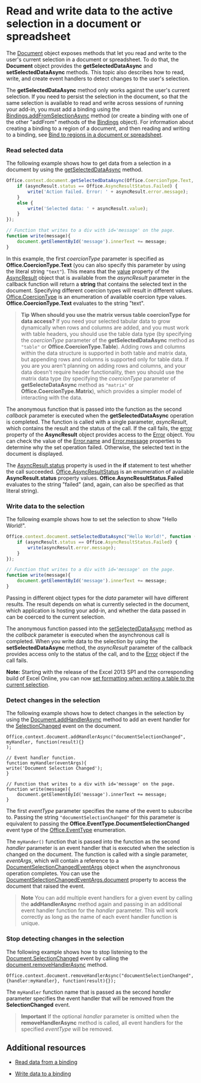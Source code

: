 
# Read and write data to the active selection in a document or spreadsheet

The [Document](../../reference/shared/document.md) object exposes methods that let you read and write to the user's current selection in a document or spreadsheet. To do that, the **Document** object provides the **getSelectedDataAsync** and **setSelectedDataAsync** methods. This topic also describes how to read, write, and create event handlers to detect changes to the user's selection.

The  **getSelectedDataAsync** method only works against the user's current selection. If you need to persist the selection in the document, so that the same selection is available to read and write across sessions of running your add-in, you must add a binding using the [Bindings.addFromSelectionAsync](http://msdn.microsoft.com/en-us/library/edc99214-e63e-43f2-9392-97ead42fc155.aspx) method (or create a binding with one of the other "addFrom" methods of the [Bindings](http://msdn.microsoft.com/en-us/library/09979e31-3bfb-45be-adda-0f7cc2db1fe1.aspx) object). For information about creating a binding to a region of a document, and then reading and writing to a binding, see [Bind to regions in a document or spreadsheet](../../docs/develop/bind-to-regions-in-a-document-or-spreadsheet.md).


### Read selected data


The following example shows how to get data from a selection in a document by using the [getSelectedDataAsync](../../reference/shared/document.getselecteddataasync.md) method.


```js
Office.context.document.getSelectedDataAsync(Office.CoercionType.Text, function (asyncResult) {
    if (asyncResult.status == Office.AsyncResultStatus.Failed) {
        write('Action failed. Error: ' + asyncResult.error.message);
    }
    else {
        write('Selected data: ' + asyncResult.value);
    }
});

// Function that writes to a div with id='message' on the page.
function write(message){
    document.getElementById('message').innerText += message; 
}
```

In this example, the first  _coercionType_ parameter is specified as **Office.CoercionType.Text** (you can also specify this parameter by using the literal string `"text"`). This means that the [value](../../reference/shared/asyncresult.status.md) property of the [AsyncResult](../../reference/shared/asyncresult.md) object that is available from the _asyncResult_ parameter in the callback function will return a **string** that contains the selected text in the document. Specifying different coercion types will result in different values. [Office.CoercionType](../../reference/shared/coerciontype-enumeration.md) is an enumeration of available coercion type values. **Office.CoercionType.Text** evaluates to the string "text".


 >**Tip**   **When should you use the matrix versus table coercionType for data access?** If you need your selected tabular data to grow dynamically when rows and columns are added, and you must work with table headers, you should use the table data type (by specifying the _coercionType_ parameter of the **getSelectedDataAsync** method as `"table"` or **Office.CoercionType.Table**). Adding rows and columns within the data structure is supported in both table and matrix data, but appending rows and columns is supported only for table data. If you are you aren't planning on adding rows and columns, and your data doesn't require header functionality, then you should use the matrix data type (by specifying the  _coercionType_ parameter of **getSelecteDataAsync** method as `"matrix"` or **Office.CoercionType.Matrix**), which provides a simpler model of interacting with the data.

The anonymous function that is passed into the function as the second  _callback_ parameter is executed when the **getSelectedDataAsync** operation is completed. The function is called with a single parameter, _asyncResult_, which contains the result and the status of the call. If the call fails, the [error](../../reference/shared/asyncresult.context.md) property of the **AsyncResult** object provides access to the [Error](../../reference/shared/error.md) object. You can check the value of the [Error.name](../../reference/shared/error.name.md) and [Error.message](../../reference/shared/error.message.md) properties to determine why the set operation failed. Otherwise, the selected text in the document is displayed.

The [AsyncResult.status](../../reference/shared/asyncresult.error.md) property is used in the **if** statement to test whether the call succeeded. [Office.AsyncResultStatus](../../reference/shared/asyncresultstatus-enumeration.md) is an enumeration of available **AsyncResult.status** property values. **Office.AsyncResultStatus.Failed** evaluates to the string "failed" (and, again, can also be specified as that literal string).


### Write data to the selection


The following example shows how to set the selection to show "Hello World!".


```js
Office.context.document.setSelectedDataAsync("Hello World!", function (asyncResult) {
    if (asyncResult.status == Office.AsyncResultStatus.Failed) {
        write(asyncResult.error.message);
    }
});

// Function that writes to a div with id='message' on the page.
function write(message){
    document.getElementById('message').innerText += message; 
}
```

Passing in different object types for the  _data_ parameter will have different results. The result depends on what is currently selected in the document, which application is hosting your add-in, and whether the data passed in can be coerced to the current selection.

The anonymous function passed into the [setSelectedDataAsync](../../reference/shared/document.setselecteddataasync.md) method as the _callback_ parameter is executed when the asynchronous call is completed. When you write data to the selection by using the **setSelectedDataAsync** method, the _asyncResult_ parameter of the callback provides access only to the status of the call, and to the [Error](../../reference/shared/error.md) object if the call fails.

 **Note:** Starting with the release of the Excel 2013 SP1 and the corresponding build of Excel Online, you can now [set formatting when writing a table to the current selection](../../docs/excel/format-tables-in-add-ins-for-excel.md).


### Detect changes in the selection


The following example shows how to detect changes in the selection by using the [Document.addHandlerAsync](../../reference/shared/document.addhandlerasync.md) method to add an event handler for the [SelectionChanged](../../reference/shared/document.selectionchanged.event.md) event on the document.


```
Office.context.document.addHandlerAsync("documentSelectionChanged", myHandler, function(result){} 
);

// Event handler function.
function myHandler(eventArgs){
write('Document Selection Changed');
}

// Function that writes to a div with id='message' on the page.
function write(message){
    document.getElementById('message').innerText += message; 
}
```

The first  _eventType_ parameter specifies the name of the event to subscribe to. Passing the string `"documentSelectionChanged"` for this parameter is equivalent to passing the **Office.EventType.DocumentSelectionChanged** event type of the [Office.EventType](../../reference/shared/eventtype-enumeration.md) enumeration.

The  `myHander()` function that is passed into the function as the second _handler_ parameter is an event handler that is executed when the selection is changed on the document. The function is called with a single parameter, _eventArgs_, which will contain a reference to a [DocumentSelectionChangedEventArgs](../../reference/shared/document.selectionchangedeventargs.md) object when the asynchronous operation completes. You can use the [DocumentSelectionChangedEventArgs.document](../../reference/shared/document.selectionchangedeventargs.document.md) property to access the document that raised the event.


 >**Note**  You can add multiple event handlers for a given event by calling the  **addHandlerAsync** method again and passing in an additional event handler function for the _handler_ parameter. This will work correctly as long as the name of each event handler function is unique.


### Stop detecting changes in the selection


The following example shows how to stop listening to the [Document.SelectionChanged](../../reference/shared/document.selectionchanged.event.md) event by calling the [document.removeHandlerAsync](../../reference/shared/document.removehandlerasync.md) method.


```
Office.context.document.removeHandlerAsync("documentSelectionChanged", {handler:myHandler}, function(result){});
```

The  `myHandler` function name that is passed as the second _handler_ parameter specifies the event handler that will be removed from the **SelectionChanged** event.


 >**Important**  If the optional  _handler_ parameter is omitted when the **removeHandlerAsync** method is called, all event handlers for the specified _eventType_ will be removed.


## Additional resources


- [Read data from a binding](../../docs/develop/bind-to-regions-in-a-document-or-spreadsheet.md#read-data-from-a-binding)
    
- [Write data to a binding](../../docs/develop/bind-to-regions-in-a-document-or-spreadsheet.md#write-data-to-a-binding)
    
